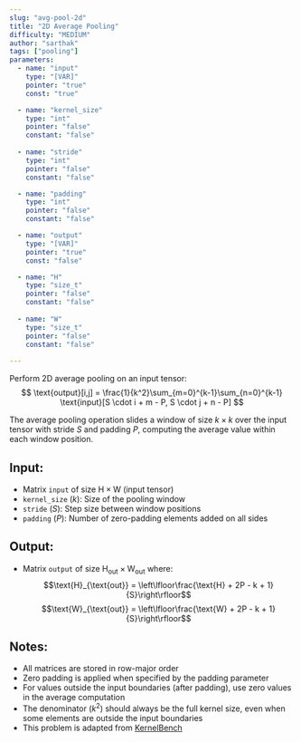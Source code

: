```yaml
---
slug: "avg-pool-2d"
title: "2D Average Pooling"
difficulty: "MEDIUM" 
author: "sarthak"
tags: ["pooling"]
parameters:
  - name: "input"
    type: "[VAR]"
    pointer: "true"
    const: "true"

  - name: "kernel_size"
    type: "int"
    pointer: "false"
    constant: "false"
    
  - name: "stride" 
    type: "int"
    pointer: "false"
    constant: "false"

  - name: "padding"
    type: "int"
    pointer: "false"
    constant: "false"

  - name: "output" 
    type: "[VAR]"
    pointer: "true"
    const: "false"

  - name: "H"
    type: "size_t"
    pointer: "false"
    constant: "false"
    
  - name: "W" 
    type: "size_t"
    pointer: "false"
    constant: "false"
  
---
```


Perform 2D average pooling on an input tensor:
$$
\text{output}[i,j] = \frac{1}{k^2}\sum_{m=0}^{k-1}\sum_{n=0}^{k-1} \text{input}[S \cdot i + m - P, S \cdot j + n - P]
$$

The average pooling operation slides a window of size $k \times k$ over the input tensor with stride $S$ and padding $P$, computing the average value within each window position.

## Input:
- Matrix `input` of size $\text{H} \times \text{W}$ (input tensor)
- `kernel_size` ($k$): Size of the pooling window
- `stride` ($S$): Step size between window positions
- `padding` ($P$): Number of zero-padding elements added on all sides

## Output:
- Matrix `output` of size $\text{H}_{\text{out}} \times \text{W}_{\text{out}}$ where:
  $$\text{H}_{\text{out}} = \left\lfloor\frac{\text{H} + 2P - k + 1}{S}\right\rfloor$$
  $$\text{W}_{\text{out}} = \left\lfloor\frac{\text{W} + 2P - k + 1}{S}\right\rfloor$$

## Notes:
- All matrices are stored in row-major order
- Zero padding is applied when specified by the padding parameter
- For values outside the input boundaries (after padding), use zero values in the average computation
- The denominator ($k^2$) should always be the full kernel size, even when some elements are outside the input boundaries
- This problem is adapted from [KernelBench](https://github.com/ScalingIntelligence/KernelBench/blob/main/KernelBench/level1/45_Average_Pooling_2D.py)